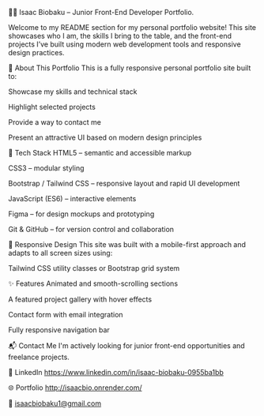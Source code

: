 🧑‍💻 Isaac Biobaku – Junior Front-End Developer Portfolio.

Welcome to my README section for my personal portfolio website! This site showcases who I am, the skills I bring to the table, and the front-end projects I’ve built using modern web development tools and responsive design practices.

📌 About This Portfolio
This is a fully responsive personal portfolio site built to:

Showcase my skills and technical stack

Highlight selected projects

Provide a way to contact me

Present an attractive UI based on modern design principles

🔧 Tech Stack
HTML5 – semantic and accessible markup

CSS3 – modular styling

Bootstrap / Tailwind CSS – responsive layout and rapid UI development

JavaScript (ES6) – interactive elements

Figma – for design mockups and prototyping

Git & GitHub – for version control and collaboration

📱 Responsive Design
This site was built with a mobile-first approach and adapts to all screen sizes using:

Tailwind CSS utility classes or Bootstrap grid system

✨ Features
Animated and smooth-scrolling sections

A featured project gallery with hover effects

Contact form with email integration

Fully responsive navigation bar

📬 Contact Me
I'm actively looking for junior front-end opportunities and freelance projects.

💼 LinkedIn
https://www.linkedin.com/in/isaac-biobaku-0955ba1bb

🌐 Portfolio
http://isaacbio.onrender.com/

📧 isaacbiobaku1@gmail.com

